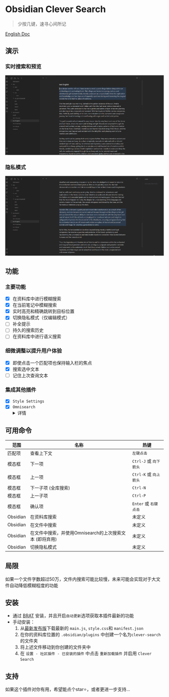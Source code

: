 # Obsidian Clever Search

> 少按几键，速寻心间所记

[English Doc](README.md)

## 演示

### 实时搜索和预览

![demo-search-in-file](assets/images/demo-search-in-file.gif)

### 隐私模式

![demo-privacy-mode](assets/images/demo-privacy-mode.gif)

## 功能

### 主要功能

- [x] 在资料库中进行模糊搜索
- [x] 在当前笔记中模糊搜索
- [x] 实时高亮和精确跳转到目标位置
- [x] 切换隐私模式（仅编辑模式）
- [ ] 补全提示
- [ ] 持久的搜索历史
- [ ] 在资料库中进行语义搜索

### 细微调整以提升用户体验

- [x] 即使点击一个匹配项也保持输入栏的焦点
- [x] 搜索选中文本
- [ ] 记住上次查询文本

### 集成其他插件

- [x] `Style Settings`
- [x] `Omnisearch`
    <details><summary>详情</summary>
        新命令：<br>"Search in file with last Omnisearch query Omnisearch"<br><br>
        使用场景：<br>
            当你通过 Omnisearch 确认一个全库搜索并且认为当前文件中可能还有更多未被 Omnisearch 列出的匹配文本时，触发这个命令将打开一个文件内搜索模态框，并且用 Omnisearch 的最后一次查询填充搜索栏。<br><br>
        注意：<br>这只是为更好的全库搜索提供一个临时解决方案，我将在未来实现功能更完善的全库搜索, 并且不依赖于Omnisearch
    </details>

## 可用命令

| 范围     | 名称                 | 热键                      |
| -------- | -------------------- | ------------------------- |
| 匹配项     | 查看上下文       | `左键点击`                |
| 模态框   | 下一项           | `Ctrl-J` 或 `向下箭头`    |
| 模态框   | 上一项           | `Ctrl-K` 或 `向上箭头`    |
| 模态框    | 下一子项 (全库搜索)          | `Ctrl-N`                 |
| 模态框    | 上一子项          | `Ctrl-P`                 |
| 模态框   | 确认项             | `Enter` 或 `右键点击`    |
| Obsidian | 在资料库搜索         | 未定义                    |
| Obsidian | 在文件中搜索         | 未定义                    |
| Obsidian | 在文件中搜索，并使用Omnisearch的上次搜索文本 (即将弃用) | 未定义 |
| Obsidian | 切换隐私模式         | 未定义                    |

## 局限

如果一个文件字数超过50万，文件内搜索可能比较慢，未来可能会实现对于大文件自动降低模糊程度的功能

## 安装

- 通过 [BRAT](https://github.com/TfTHacker/obsidian42-brat) 安装，并且开启`自动更新`选项获取本插件最新的功能
- 手动安装：
    1. 从[最新发布版](https://github.com/yan42685/obsidian-clever-search/releases)下载最新的 `main.js`, `style.css`和 `manifest.json`
    2. 在你的资料库位置的 `.obsidian/plugins` 中创建一个名为`clever-search`的文件夹
    3. 将上述文件移动到你创建的文件夹中
    4. 在 `设置 - 社区插件 - 已安装的插件` 中点击 `重新加载插件` 并启用 `Clever Search`

## 支持

如果这个插件对你有用，希望能点个star⭐，或者更进一步支持...
